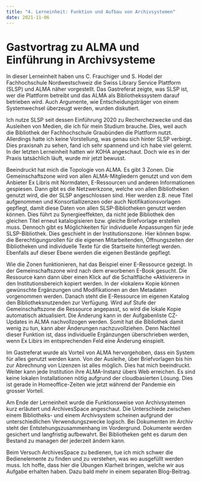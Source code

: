 ```yaml
---
title: "4. Lerneinheit: Funktion und Aufbau von Archivsystemen"
date: 2021-11-06
---
```


<h1>Gastvortrag zu ALMA und Einführung in Archivsysteme</h1>

<p>In dieser Lerneinheit haben uns C. Frauchiger und S. Hodel der Fachhochschule Nordwestschweiz die Swiss Library Service Plattform (SLSP) und ALMA näher vorgestellt. Das Gastreferat zeigte, was SLSP ist, wer die Plattform betreibt und das ALMA als Bibliothekssystem darauf betrieben wird. Auch Argumente, wie Entscheidungsträger von einem Systemwechsel überzeugt werden, wurden diskutiert. <br> </p>

<p>Ich nutze SLSP seit dessen Einführung 2020 zu Recherchezwecke und das Ausleihen von Medien, die ich für mein Studium brauche. Dies, weil auch die Bibliothek der Fachhochschule Graubünden die Plattform nutzt. Allerdings hatte ich keine Vorstellung, was genau sich hinter SLSP verbirgt. Dies praxisnah zu sehen, fand ich sehr spannend und ich habe viel gelernt. In der letzten Lerneinheit hatten wir KOHA angeschaut. Doch wie es in der Praxis tatsächlich läuft, wurde mir jetzt bewusst.<br></p>

<p>Beeindruckt hat mich die Topologie von ALMA. Es gibt 3 Zonen. Die Gemeinschaftszone wird von allen ALMA-Mitgliedern genutzt und von dem Anbieter Ex Libris mit Normdaten, E-Ressourcen und anderen Informationen gespiesen. Dann gibt es die Netzwerkzone, welche von allen Bibliotheken genutzt wird, die der SLSP angeschlossen sind. Hier werden z.B. neue Titel aufgenommen und Konsortiallizenzen oder auch Notifikationsvorlagen gepflegt, damit diese Daten von allen SLSP-Bibliotheken genutzt werden können. Dies führt zu Synergieeffekten, da nicht jede Bibliothek den gleichen Titel erneut katalogisieren bzw. gleiche Briefvorlage erstellen muss. Dennoch gibt es Möglichkeiten für individuelle Anpassungen für jede SLSP-Bibliothek. Dies geschieht in der Institutionszone. Hier können bspw. die Berechtigungsrollen für die eigenen Mitarbeitenden, Öffnungszeiten der Bibliotheken und individuelle Texte für die Startseite hinterlegt werden. Ebenfalls auf dieser Ebene werden die eigenen Bestände gepflegt.<br> </p>

<p>Wie die Zonen funktionieren, hat das Beispiel einer E-Ressource gezeigt. In der Gemeinschaftszone wird nach dem erworbenen E-Book gesucht. Die Ressource kann dann über einen Klick auf die Schaltfläche «Aktivieren» in den Institutionsbereich kopiert werden. In der «lokalen» Kopie können gewünschte Ergänzungen und Modifikationen an den Metadaten vorgenommen werden. Danach steht die E-Ressource im eigenen Katalog den Bibliotheksnutzenden zur Verfügung. Wird auf Stufe der Gemeinschaftszone die Ressource angepasst, so wird die lokale Kopie automatisch aktualisiert. Die Änderung kann in der Aufgabenliste CZ-Updates in ALMA nachvollzogen werden. Somit hat die Bibliothek damit wenig zu tun, kann aber Änderungen nachzuvollziehen. Denn Nachteil dieser Funktion ist, dass individuelle Ergänzungen überschrieben werden, wenn Ex Libirs im entsprechenden Feld eine Änderung einspielt.<br> </p>

<p>Im Gastreferat wurde als Vorteil von ALMA hervorgehoben, dass ein System für alles genutzt werden kann. Von der Ausleihe, über Briefvorlagen bis hin zur Abrechnung von Lizenzen ist alles möglich. Dies hat mich beeindruckt. Weiter kann jede Institution ihre ALMA-Instanz übers Web erreichen. Es sind keine lokalen Installationen nötig aufgrund der cloudbasierten Lösung. Dies ist gerade in Homeoffice-Zeiten wie jetzt während der Pandemie ein grosser Vorteil.<br> </p>

<p>Am Ende der Lerneinheit wurde die Funktionsweise von Archivsystemen kurz erläutert und ArchivesSpace angeschaut. Die Unterschiede zwischen einem Bibliotheks- und einem Archivsystem scheinen aufgrund der unterschiedlichen Verwendungszwecke logisch. Bei Dokumenten im Archiv steht der Entstehungszusammenhang im Vordergrund. Dokumente werden gesichert und langfristig aufbewahrt. Bei Bibliotheken geht es darum den Bestand zu managen der jederzeit ändern kann. <br> </p>

<p>Beim Versuch ArchivesSpace zu bedienen, tue ich mich schwer die Bedienelemente zu finden und zu verstehen, was wo ausgefüllt werden muss. Ich hoffe, dass hier die Übungen Klarheit bringen, welche wir aus Aufgabe erhalten haben. Dazu bald mehr in einem separaten Blog-Beitrag.<br> </p>

